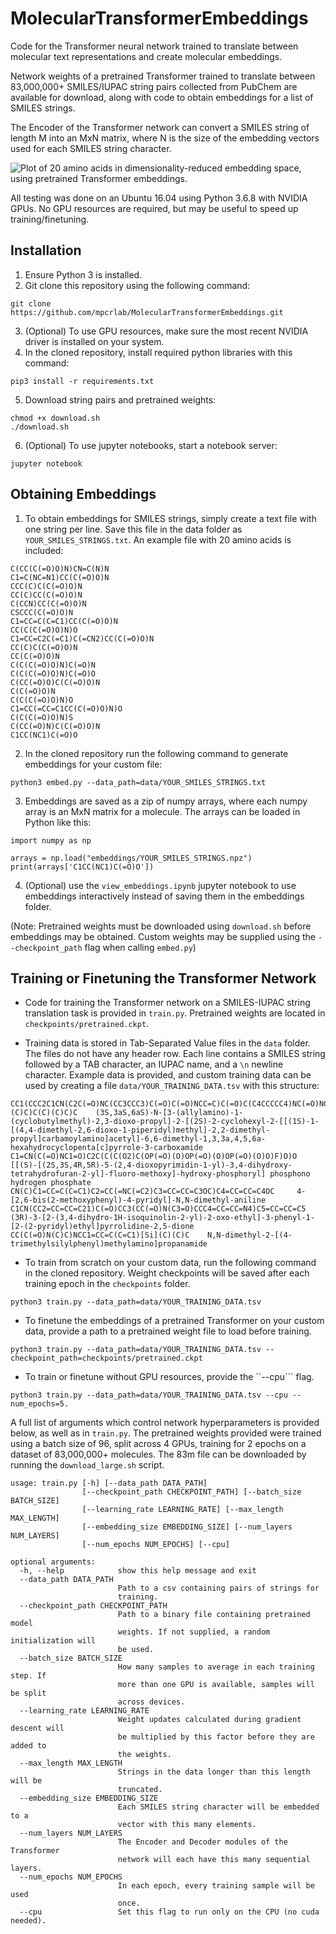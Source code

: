 # MolecularTransformerEmbeddings
Code for the Transformer neural network trained to translate between molecular text representations and create molecular embeddings.

Network weights of a pretrained Transformer trained to translate between 83,000,000+ SMILES/IUPAC string pairs collected from PubChem are available for download, along with code to obtain embeddings for a list of SMILES strings.

The Encoder of the Transformer network can convert a SMILES string of length M into an MxN matrix, where N is the size of the embedding vectors used for each SMILES string character.

![Plot of 20 amino acids in dimensionality-reduced embedding space, using pretrained Transformer embeddings.](https://github.com/mpcrlab/MolecularTransformerEmbeddings/blob/images/aa_emb.png)

All testing was done on an Ubuntu 16.04 using Python 3.6.8 with NVIDIA GPUs. No GPU resources are required, but may be useful to speed up training/finetuning.

## Installation

1. Ensure Python 3 is installed.
2. Git clone this repository using the following command:
```
git clone https://github.com/mpcrlab/MolecularTransformerEmbeddings.git
```
3. (Optional) To use GPU resources, make sure the most recent NVIDIA driver is installed on your system.
4. In the cloned repository, install required python libraries with this command:
```
pip3 install -r requirements.txt
```
5. Download string pairs and pretrained weights:
```
chmod +x download.sh
./download.sh
```
6. (Optional) To use jupyter notebooks, start a notebook server:
```
jupyter notebook
```

## Obtaining Embeddings

1. To obtain embeddings for SMILES strings, simply create a text file with one string per line. Save this file in the data folder as ```YOUR_SMILES_STRINGS.txt```. An example file with 20 amino acids is included:
```
C(CC(C(=O)O)N)CN=C(N)N
C1=C(NC=N1)CC(C(=O)O)N
CCC(C)C(C(=O)O)N
CC(C)CC(C(=O)O)N
C(CCN)CC(C(=O)O)N
CSCCC(C(=O)O)N
C1=CC=C(C=C1)CC(C(=O)O)N
CC(C(C(=O)O)N)O
C1=CC=C2C(=C1)C(=CN2)CC(C(=O)O)N
CC(C)C(C(=O)O)N
CC(C(=O)O)N
C(C(C(=O)O)N)C(=O)N
C(C(C(=O)O)N)C(=O)O
C(CC(=O)O)C(C(=O)O)N
C(C(=O)O)N
C(C(C(=O)O)N)O
C1=CC(=CC=C1CC(C(=O)O)N)O
C(C(C(=O)O)N)S
C(CC(=O)N)C(C(=O)O)N
C1CC(NC1)C(=O)O
```
2. In the cloned repository run the following command to generate embeddings for your custom file:
```
python3 embed.py --data_path=data/YOUR_SMILES_STRINGS.txt
```
3. Embeddings are saved as a zip of numpy arrays, where each numpy array is an MxN matrix for a molecule. The arrays can be loaded in Python like this:
```
import numpy as np

arrays = np.load("embeddings/YOUR_SMILES_STRINGS.npz")
print(arrays['C1CC(NC1)C(=O)O'])
```
4. (Optional) use the ```view_embeddings.ipynb``` jupyter notebook to use embeddings interactively instead of saving them in the embeddings folder.

(Note: Pretrained weights must be downloaded using ```download.sh``` before embeddings may be obtained. Custom weights may be supplied using the ```--checkpoint_path``` flag when calling ```embed.py```)

## Training or Finetuning the Transformer Network

* Code for training the Transformer network on a SMILES-IUPAC string translation task is provided in ```train.py```. Pretrained weights are located in ```checkpoints/pretrained.ckpt```.

* Training data is stored in Tab-Separated Value files in the ```data``` folder. The files do not have any header row. Each line contains a SMILES string followed by a TAB character, an IUPAC name, and a `\n` newline character. Example data is provided, and custom training data can be used by creating a file ```data/YOUR_TRAINING_DATA.tsv``` with this structure:
```
CC1(CCC2C1CN(C2C(=O)NC(CC3CCC3)C(=O)C(=O)NCC=C)C(=O)C(C4CCCCC4)NC(=O)NC(CN5C(=O)CC(CC5=O)(C)C)C(C)(C)C)C 	(3S,3aS,6aS)-N-[3-(allylamino)-1-(cyclobutylmethyl)-2,3-dioxo-propyl]-2-[(2S)-2-cyclohexyl-2-[[(1S)-1-[(4,4-dimethyl-2,6-dioxo-1-piperidyl)methyl]-2,2-dimethyl-propyl]carbamoylamino]acetyl]-6,6-dimethyl-1,3,3a,4,5,6a-hexahydrocyclopenta[c]pyrrole-3-carboxamide
C1=CN(C(=O)NC1=O)C2C(C(C(O2)C(OP(=O)(O)OP(=O)(O)OP(=O)(O)O)F)O)O 	[[(S)-[(2S,3S,4R,5R)-5-(2,4-dioxopyrimidin-1-yl)-3,4-dihydroxy-tetrahydrofuran-2-yl]-fluoro-methoxy]-hydroxy-phosphoryl] phosphono hydrogen phosphate
CN(C)C1=CC=C(C=C1)C2=CC(=NC(=C2)C3=CC=CC=C3OC)C4=CC=CC=C4OC 	4-[2,6-bis(2-methoxyphenyl)-4-pyridyl]-N,N-dimethyl-aniline
C1CN(CC2=CC=CC=C21)C(=O)CC3(CC(=O)N(C3=O)CCC4=CC=CC=N4)C5=CC=CC=C5 	(3R)-3-[2-(3,4-dihydro-1H-isoquinolin-2-yl)-2-oxo-ethyl]-3-phenyl-1-[2-(2-pyridyl)ethyl]pyrrolidine-2,5-dione
CC(C(=O)N(C)C)NCC1=CC=C(C=C1)[Si](C)(C)C 	N,N-dimethyl-2-[(4-trimethylsilylphenyl)methylamino]propanamide
```
* To train from scratch on your custom data, run the following command in the cloned repository. Weight checkpoints will be saved after each training epoch in the ```checkpoints``` folder.
```
python3 train.py --data_path=data/YOUR_TRAINING_DATA.tsv
```
* To finetune the embeddings of a pretrained Transformer on your custom data, provide a path to a pretrained weight file to load before training.
```
python3 train.py --data_path=data/YOUR_TRAINING_DATA.tsv --checkpoint_path=checkpoints/pretrained.ckpt
```
* To train or finetune without GPU resources, provide the ``--cpu``` flag.
```
python3 train.py --data_path=data/YOUR_TRAINING_DATA.tsv --cpu --num_epochs=5.
```

A full list of arguments which control network hyperparameters is provided below, as well as in ```train.py```. The pretrained weights provided were trained using a batch size of 96, split across 4 GPUs, training for 2 epochs on a dataset of 83,000,000+ molecules. The 83m file can be downloaded by running the ```download_large.sh``` script.

```
usage: train.py [-h] [--data_path DATA_PATH]
                [--checkpoint_path CHECKPOINT_PATH] [--batch_size BATCH_SIZE]
                [--learning_rate LEARNING_RATE] [--max_length MAX_LENGTH]
                [--embedding_size EMBEDDING_SIZE] [--num_layers NUM_LAYERS]
                [--num_epochs NUM_EPOCHS] [--cpu]

optional arguments:
  -h, --help            show this help message and exit
  --data_path DATA_PATH
                        Path to a csv containing pairs of strings for
                        training.
  --checkpoint_path CHECKPOINT_PATH
                        Path to a binary file containing pretrained model
                        weights. If not supplied, a random initialization will
                        be used.
  --batch_size BATCH_SIZE
                        How many samples to average in each training step. If
                        more than one GPU is available, samples will be split
                        across devices.
  --learning_rate LEARNING_RATE
                        Weight updates calculated during gradient descent will
                        be multiplied by this factor before they are added to
                        the weights.
  --max_length MAX_LENGTH
                        Strings in the data longer than this length will be
                        truncated.
  --embedding_size EMBEDDING_SIZE
                        Each SMILES string character will be embedded to a
                        vector with this many elements.
  --num_layers NUM_LAYERS
                        The Encoder and Decoder modules of the Transformer
                        network will each have this many sequential layers.
  --num_epochs NUM_EPOCHS
                        In each epoch, every training sample will be used
                        once.
  --cpu                 Set this flag to run only on the CPU (no cuda needed).

```


